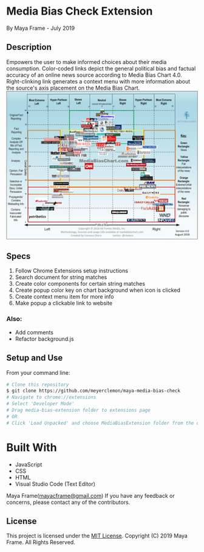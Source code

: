 # Media Bias Check Extension
By Maya Frame - July 2019
## Description
Empowers the user to make informed choices about their media consumption. Color-coded links depict the general political bias and factual accuracy of an online news source according to Media Bias Chart 4.0.
Right-clinking link generates a context menu with more information about the source's axis placement on the Media Bias Chart.
![Media Bias Chart 4.0](/images/Media-Bias-Chart_4.0.jpg)

## Specs 
1. Follow Chrome Extensions setup instructions
2. Search document for string matches 
3. Create color components for certain string matches
4. Create popup color key on chart background when icon is clicked
5. Create context menu item for more info
6. Make popup a clickable link to website

### Also:
* Add comments
* Refactor background.js

## Setup and Use
From your command line:

```bash
# Clone this repository
$ git clone https://github.com/meyerclemon/maya-media-bias-check
# Navigate to chrome://extensions
# Select 'Developer Mode'
# Drag media-bias-extension folder to extensions page
# OR
# Click 'Load Unpacked' and choose MediaBiasExtension folder from the directory
```
# Built With
* JavaScript
* CSS
* HTML
* Visual Studio Code (Text Editor)

Maya Frame(mayacframe@gmail.com)
If you have any feedback or concerns, please contact any of the contributors.

## License

This project is licensed under the [MIT License](https://opensource.org/licenses/MIT). Copyright (C) 2019 Maya Frame. All Rights Reserved.
